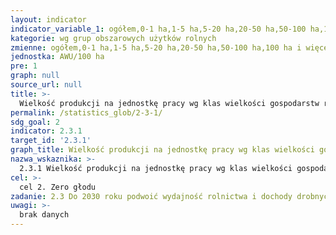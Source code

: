 ```yaml
---
layout: indicator
indicator_variable_1: ogółem,0-1 ha,1-5 ha,5-20 ha,20-50 ha,50-100 ha,100 ha i więcej
kategorie: wg grup obszarowych użytków rolnych
zmienne: ogółem,0-1 ha,1-5 ha,5-20 ha,20-50 ha,50-100 ha,100 ha i więcej
jednostka: AWU/100 ha
pre: 1
graph: null
source_url: null
title: >-
  Wielkość produkcji na jednostkę pracy wg klas wielkości gospodarstw rolnych/pastwisk/przedsiębiorstw leśnych
permalink: /statistics_glob/2-3-1/
sdg_goal: 2
indicator: 2.3.1
target_id: '2.3.1'
graph_title: Wielkość produkcji na jednostkę pracy wg klas wielkości gospodarstw rolnych/pastwisk/przedsiębiorstw leśnych
nazwa_wskaznika: >-
  2.3.1 Wielkość produkcji na jednostkę pracy wg klas wielkości gospodarstw rolnych/pastwisk/przedsiębiorstw leśnych
cel: >-
  cel 2. Zero głodu
zadanie: 2.3 Do 2030 roku podwoić wydajność rolnictwa i dochody drobnych producentów żywności, w szczególności kobiet, ludności rdzennej, rodzinnych gospodarstw rolnych, pasterzy i rybaków, m.in. poprzez bezpieczny i równy dostęp do ziemi oraz innych zasobów i czynników produkcji, dostęp do wiedzy, usług finansowych i rynków oraz możliwości zwiększenia wartości dodanej i zatrudnienia poza sektorem rolniczym
uwagi: >-
  brak danych
---
```

